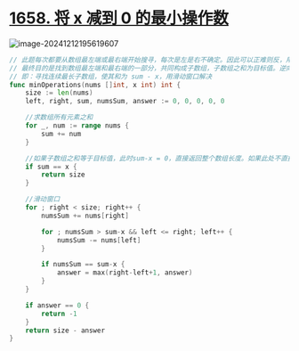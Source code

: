 # [1658. 将 x 减到 0 的最小操作数](https://leetcode.cn/problems/minimum-operations-to-reduce-x-to-zero/)



![image-20241212195619607](https://like-a.oss-cn-beijing.aliyuncs.com/img/image-20241212195619607.png)



```go
// 此题每次都要从数组最左端或最右端开始搜寻，每次是左是右不确定。因此可以正难则反，用逆向思维。
// 最终目的是找到数组最左端和最右端的一部分，共同构成子数组，子数组之和为目标值。逆向思维：找到数组中连续子数组，使子数组和为 数组所有元素之和 - 目标值，剩下的即为最终要寻找的子数组。
// 即：寻找连续最长子数组，使其和为 sum - x，用滑动窗口解决
func minOperations(nums []int, x int) int {
	size := len(nums)
	left, right, sum, numsSum, answer := 0, 0, 0, 0, 0

	//求数组所有元素之和
	for _, num := range nums {
		sum += num
	}

    //如果子数组之和等于目标值，此时sum-x = 0，直接返回整个数组长度。如果此处不直接返回，进入到后续循环，则会造成answer为0返回-1
    if sum == x {
        return size
    }

	//滑动窗口
	for ; right < size; right++ {
		numsSum += nums[right]

		for ; numsSum > sum-x && left <= right; left++ {
			numsSum -= nums[left]
		}

        if numsSum == sum-x {
			answer = max(right-left+1, answer)
		}
	}

	if answer == 0 {
		return -1
	}
	return size - answer
}
```

